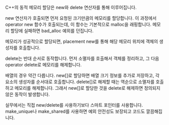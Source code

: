 
C++의 동적 메모리 할당은 new와 delete 연산자를 통해 이루어집니다.

new 연산자가 호출되면 먼저 요청된 크기만큼의 메모리를 할당합니다. 이 과정에서 operator new 함수가 호출되는데, 이 함수는 기본적으로 malloc을 래핑합니다. 메모리 할당에 실패하면 bad_alloc 예외를 던집니다. 

메모리가 성공적으로 할당되면, placement new를 통해 해당 메모리 위치에 객체의 생성자를 호출합니다.

delete는 반대 순서로 동작합니다. 먼저 소멸자를 호출해서 객체를 정리하고, 그 다음 operator delete로 메모리를 해제합니다.

배열의 경우 약간 다릅니다. new[]로 할당하면 배열 크기 정보를 추가로 저장하고, 각 요소의 생성자를 순서대로 호출합니다. delete[]로 해제할 때는 역순으로 소멸자를 호출하고 메모리를 해제합니다. 그래서 new[]로 할당한 것을 delete로 해제하면 정의되지 않은 동작이 발생합니다.

실무에서는 직접 new/delete를 사용하기보다 스마트 포인터를 사용합니다. make_unique나 make_shared를 사용하면 예외 안전성도 보장되고 코드도 깔끔해집니다.